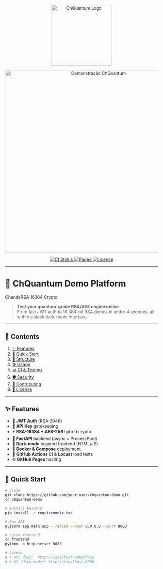 <!-- ================== -->
<!--   ChQuantum Demo  -->
<!-- ================== -->

<p align="center">
  <!-- Logo PNG com fundo transparente, exibido sobre o fundo escuro do GitHub Dark Mode -->
  <img src="https://i.postimg.cc/XJF56tzt/Pilha-Eletromagn-tica.png" alt="ChQuantum Logo" width="200px" />
</p>

<p align="center">
  <!-- Imagem principal clicável -->
  <a href="https://postimg.cc/MvwJcJpg">
    <img src="https://i.postimg.cc/yYg1bV46/Privacy-zip-1.png" alt="Demonstração ChQuantum" width="600px" />
  </a>
</p>

<p align="center">
  <a href="https://github.com/your-user/chquantum-demo/actions">
    <img src="https://img.shields.io/github/actions/workflow/status/your-user/chquantum-demo/ci.yml?branch=main&style=for-the-badge&label=CI%20Status&logo=github" alt="CI Status">
  </a>
  <a href="https://your-user.github.io/chquantum-demo/">
    <img src="https://img.shields.io/badge/GitHub%20Pages-live-darkgreen?style=for-the-badge&logo=github-pages" alt="Pages">
  </a>
  <a href="LICENSE">
    <img src="https://img.shields.io/github/license/your-user/chquantum-demo?style=for-the-badge&logo=opensourceinitiative" alt="License">
  </a>
</p>

---

# 🚀 ChQuantum Demo Platform
ChandeRSA 16384 Crypto

> **Test your quantum-grade RSA/AES engine online**  
> From fast JWT auth to 16 384-bit RSA demos in under 4 seconds, all within a sleek dark-mode interface.

---

## 📖 Contents

1. [✨ Features](#-features)  
2. [🚀 Quick Start](#-quick-start)  
3. [📁 Structure](#-structure)  
4. [⚙️ Usage](#️-usage)  
5. [📊 CI & Testing](#-ci--testing)  
6. [🛡️ Security](#️-security)  
7. [🤝 Contributing](#-contributing)  
8. [📜 License](#-license)

---

## ✨ Features

- 🔐 **JWT Auth** (RSA-2048)  
- 🔑 **API Key** gatekeeping  
- ⚡ **RSA-16384 + AES-256** hybrid crypto  
- 📡 **FastAPI** backend (async + ProcessPool)  
- 🎨 **Dark-mode** inspired frontend (HTML/JS)  
- 🐳 **Docker & Compose** deployment  
- 🔧 **GitHub Actions CI** & **Locust** load tests  
- 🌐 **GitHub Pages** hosting

---

## 🚀 Quick Start

```bash
# Clone
git clone https://github.com/your-user/chquantum-demo.git
cd chquantum-demo

# Install backend
pip install -r requirements.txt

# Run API
uvicorn app.main:app --reload --host 0.0.0.0 --port 8000

# Serve frontend
cd frontend
python -m http.server 8080

# Access
# • API docs:  http://localhost:8000/docs
# • UI (dark mode): http://localhost:8080
